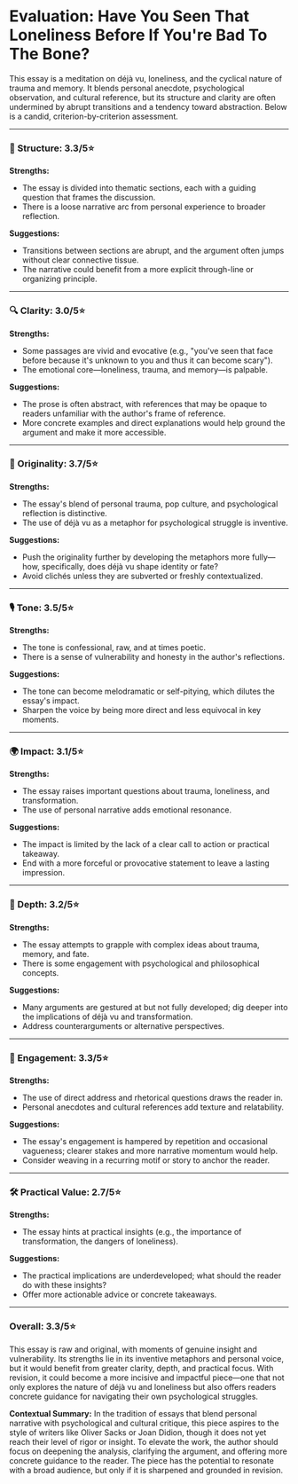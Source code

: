 # Evaluation: Have You Seen That Loneliness Before If You're Bad To The Bone?

This essay is a meditation on déjà vu, loneliness, and the cyclical nature of trauma and memory. It blends personal anecdote, psychological observation, and cultural reference, but its structure and clarity are often undermined by abrupt transitions and a tendency toward abstraction. Below is a candid, criterion-by-criterion assessment.

---

### 📐 Structure: 3.3/5⭐
**Strengths:**
- The essay is divided into thematic sections, each with a guiding question that frames the discussion.
- There is a loose narrative arc from personal experience to broader reflection.

**Suggestions:**
- Transitions between sections are abrupt, and the argument often jumps without clear connective tissue.
- The narrative could benefit from a more explicit through-line or organizing principle.

---

### 🔍 Clarity: 3.0/5⭐
**Strengths:**
- Some passages are vivid and evocative (e.g., "you've seen that face before because it's unknown to you and thus it can become scary").
- The emotional core—loneliness, trauma, and memory—is palpable.

**Suggestions:**
- The prose is often abstract, with references that may be opaque to readers unfamiliar with the author's frame of reference.
- More concrete examples and direct explanations would help ground the argument and make it more accessible.

---

### 🧠 Originality: 3.7/5⭐
**Strengths:**
- The essay's blend of personal trauma, pop culture, and psychological reflection is distinctive.
- The use of déjà vu as a metaphor for psychological struggle is inventive.

**Suggestions:**
- Push the originality further by developing the metaphors more fully—how, specifically, does déjà vu shape identity or fate?
- Avoid clichés unless they are subverted or freshly contextualized.

---

### 🎙️ Tone: 3.5/5⭐
**Strengths:**
- The tone is confessional, raw, and at times poetic.
- There is a sense of vulnerability and honesty in the author's reflections.

**Suggestions:**
- The tone can become melodramatic or self-pitying, which dilutes the essay's impact.
- Sharpen the voice by being more direct and less equivocal in key moments.

---

### 🌍 Impact: 3.1/5⭐
**Strengths:**
- The essay raises important questions about trauma, loneliness, and transformation.
- The use of personal narrative adds emotional resonance.

**Suggestions:**
- The impact is limited by the lack of a clear call to action or practical takeaway.
- End with a more forceful or provocative statement to leave a lasting impression.

---

### 🧩 Depth: 3.2/5⭐
**Strengths:**
- The essay attempts to grapple with complex ideas about trauma, memory, and fate.
- There is some engagement with psychological and philosophical concepts.

**Suggestions:**
- Many arguments are gestured at but not fully developed; dig deeper into the implications of déjà vu and transformation.
- Address counterarguments or alternative perspectives.

---

### 🔗 Engagement: 3.3/5⭐
**Strengths:**
- The use of direct address and rhetorical questions draws the reader in.
- Personal anecdotes and cultural references add texture and relatability.

**Suggestions:**
- The essay's engagement is hampered by repetition and occasional vagueness; clearer stakes and more narrative momentum would help.
- Consider weaving in a recurring motif or story to anchor the reader.

---

### 🛠️ Practical Value: 2.7/5⭐
**Strengths:**
- The essay hints at practical insights (e.g., the importance of transformation, the dangers of loneliness).

**Suggestions:**
- The practical implications are underdeveloped; what should the reader do with these insights?
- Offer more actionable advice or concrete takeaways.

---

### **Overall: 3.3/5⭐**

This essay is raw and original, with moments of genuine insight and vulnerability. Its strengths lie in its inventive metaphors and personal voice, but it would benefit from greater clarity, depth, and practical focus. With revision, it could become a more incisive and impactful piece—one that not only explores the nature of déjà vu and loneliness but also offers readers concrete guidance for navigating their own psychological struggles.

**Contextual Summary:**
In the tradition of essays that blend personal narrative with psychological and cultural critique, this piece aspires to the style of writers like Oliver Sacks or Joan Didion, though it does not yet reach their level of rigor or insight. To elevate the work, the author should focus on deepening the analysis, clarifying the argument, and offering more concrete guidance to the reader. The piece has the potential to resonate with a broad audience, but only if it is sharpened and grounded in revision. 